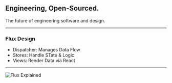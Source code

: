 ## Engineering, Open-Sourced.

The future of engineering software and design.

---

### Flux Design

- Dispatcher: Manages Data Flow
- Stores: Handle STate & Logic
- Views: Render Data via React

---

![Flux Explained](https://facebook.github.io/flux/img/flux-simple-f8-diagram-explained-1300w.png)